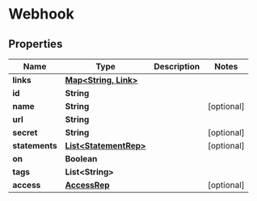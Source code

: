 

# Webhook


## Properties

Name | Type | Description | Notes
------------ | ------------- | ------------- | -------------
**links** | [**Map&lt;String, Link&gt;**](Link.md) |  | 
**id** | **String** |  | 
**name** | **String** |  |  [optional]
**url** | **String** |  | 
**secret** | **String** |  |  [optional]
**statements** | [**List&lt;StatementRep&gt;**](StatementRep.md) |  |  [optional]
**on** | **Boolean** |  | 
**tags** | **List&lt;String&gt;** |  | 
**access** | [**AccessRep**](AccessRep.md) |  |  [optional]



